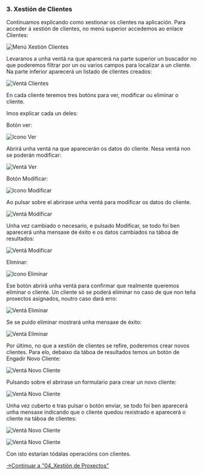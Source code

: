 ### 3. Xestión de Clientes

Continuamos explicando como xestionar os clientes na aplicación. Para acceder á xestión de clientes, no menú superior accedemos ao enlace Clientes:

![Menú Xestión Clientes](img_manual/22_menu_clientes.png  "Menú Xestión Clientes")

Levaranos a unha ventá na que aparecerá na parte superior un buscador no que poderemos filtrar por un ou varios campos para localizar a un cliente. Na parte inferior aparecerá un listado de clientes creados:

![Ventá Clientes](img_manual/24_venta_clientes.png "Ventá Clientes")

En cada cliente teremos tres botóns para ver, modificar ou eliminar o cliente.

Imos explicar cada un deles:

Botón ver: 

![Icono Ver](img_manual/10_icono_ver.png "Icono Ver")

Abrirá unha ventá na que aparecerán os datos do cliente. Nesa ventá non se poderán modificar:

![Ventá Ver](img_manual/25_ventana_ver.png "Ventá Ver")

Botón Modificar: 

![Icono Modificar](img_manual/12_icono_modificar.png "Icono Modificar")

Ao pulsar sobre el abrirase unha ventá para modificar os datos do cliente. 

![Ventá Modificar](img_manual/26_ventana_modificar.png "Ventá Modificar")

Unha vez cambiado o necesario, e pulsado Modificar, se todo foi ben aparecerá unha mensaxe de éxito e os datos cambiados na táboa de resultados:

![Ventá Modificar](img_manual/27_ventana_modificar_2.png "Ventá Modificar")

Eliminar:

![Icono Eliminar](img_manual/15_boton_eliminar.png "Icono Eliminar")

Ese botón abrirá unha ventá para confirmar que realmente queremos eliminar o cliente. Un cliente só se poderá eliminar no caso de que non teña proxectos asignados, noutro caso dará erro:

![Ventá Eliminar](img_manual/28_ventana_eliminar.png "Ventá Eliminar")

Se se puido eliminar mostrará unha mensaxe de éxito:

![Ventá Eliminar](img_manual/29_ventana_eliminar_2.png "Ventá Eliminar")

Por último, no que a xestión de clientes se refire, poderemos crear novos clientes. Para elo, debaixo da táboa de resultados temos un botón de Engadir Novo Cliente: 

![Ventá Novo Cliente](img_manual/30_ventana_nuevo.png "Ventá Novo Cliente")

Pulsando sobre el abrirase un formulario para crear un novo cliente:

![Ventá Novo Cliente](img_manual/31_ventana_nuevo_2.png "Ventá Novo Cliente")

Unha vez cuberto e tras pulsar o botón enviar, se todo foi ben aparecerá unha mensaxe indicando que o cliente quedou rexistrado e aparecerá o cliente na táboa de clientes:

![Ventá Novo Cliente](img_manual/32_ventana_nuevo_3.png "Ventá Novo Cliente")

![Ventá Novo Cliente](img_manual/33_ventana_nuevo_4.png "Ventá Novo Cliente")

Con isto estarían tódalas operacións con clientes.

[->Continuar a "04_Xestión de Proxectos"](04_Xestion_proxectos.md)